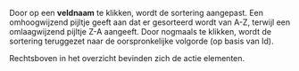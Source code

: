 Door op een **veldnaam** te klikken, wordt de sortering aangepast. Een omhoogwijzend pijltje geeft aan dat er gesorteerd
wordt van A-Z, terwijl een omlaagwijzend pijltje Z-A aangeeft. Door nogmaals te klikken, wordt de sortering teruggezet
naar de oorspronkelijke volgorde (op basis van Id).

Rechtsboven in het overzicht bevinden zich de actie elementen.


